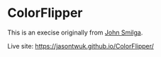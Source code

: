 # ColorFlipper
This is an execise originally from <a href="https://github.com/john-smilga/javascript-basic-projects" target=”_blank”>John Smilga</a>.

Live site: https://jasontwuk.github.io/ColorFlipper/
